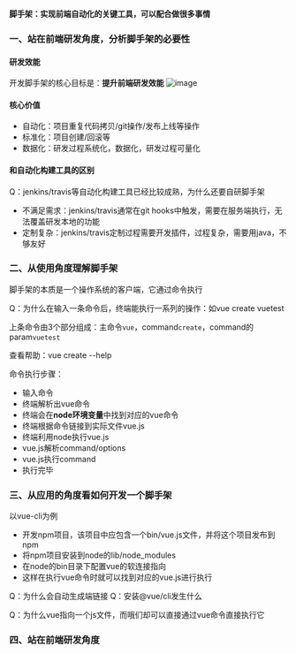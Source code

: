 **脚手架：实现前端自动化的关键工具，可以配合做很多事情**

### 一、站在前端研发角度，分析脚手架的必要性

#### 研发效能
开发脚手架的核心目标是：**提升前端研发效能**
![image](https://user-images.githubusercontent.com/53267289/142973671-eb29a7d6-5986-424c-b93b-f93db252bfe1.png)

#### 核心价值
- 自动化：项目重复代码拷贝/git操作/发布上线等操作
- 标准化：项目创建/回滚等
- 数据化：研发过程系统化，数据化，研发过程可量化

#### 和自动化构建工具的区别
Q：jenkins/travis等自动化构建工具已经比较成熟，为什么还要自研脚手架
- 不满足需求：jenkins/travis通常在git hooks中触发，需要在服务端执行，无法覆盖研发本地的功能
- 定制复杂：jenkins/travis定制过程需要开发插件，过程复杂，需要用java，不够友好

### 二、从使用角度理解脚手架

脚手架的本质是一个操作系统的客户端，它通过命令执行

Q：为什么在输入一条命令后，终端能执行一系列的操作：如vue create vuetest

上条命令由3个部分组成：主命令`vue`，command`create`，command的param`vuetest`

查看帮助：vue create --help

命令执行步骤：
- 输入命令
- 终端解析出vue命令
- 终端会在**node环境变量**中找到对应的vue命令
- 终端根据命令链接到实际文件vue.js
- 终端利用node执行vue.js
- vue.js解析command/options
- vue.js执行command
- 执行完毕

### 三、从应用的角度看如何开发一个脚手架
以vue-cli为例
- 开发npm项目，该项目中应包含一个bin/vue.js文件，并将这个项目发布到npm
- 将npm项目安装到node的lib/node_modules
- 在node的bin目录下配置vue的软连接指向
- 这样在执行vue命令时就可以找到对应的vue.js进行执行

Q：为什么会自动生成端链接
Q：安装@vue/cli发生什么

Q：为什么vue指向一个js文件，而哦们却可以直接通过vue命令直接执行它


### 四、站在前端研发角度

